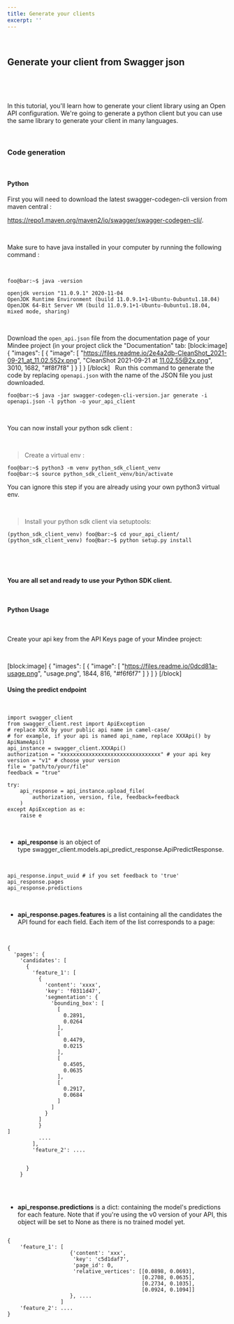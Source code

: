 ```yaml
---
title: Generate your clients
excerpt: ''
---
```

​
## Generate your client from Swagger json
 

 

In this tutorial, you'll learn how to generate your client library using an Open API configuration. We're going to generate a python client but you can use the same library to generate your client in many languages.

 

### Code generation
 
#### Python

First you will need to download the latest swagger-codegen-cli version from maven central : 

https://repo1.maven.org/maven2/io/swagger/swagger-codegen-cli/.

 

Make sure to have java installed in your computer by running the following command :

 
```
foo@bar:~$ java -version

openjdk version "11.0.9.1" 2020-11-04
OpenJDK Runtime Environment (build 11.0.9.1+1-Ubuntu-0ubuntu1.18.04)
OpenJDK 64-Bit Server VM (build 11.0.9.1+1-Ubuntu-0ubuntu1.18.04, mixed mode, sharing)
```
 

Download the `open_api.json` file from the documentation page of your Mindee project (in your project click the "Documentation" tab:
[block:image]
{
  "images": [
    {
      "image": [
        "https://files.readme.io/2e4a2db-CleanShot_2021-09-21_at_11.02.552x.png",
        "CleanShot 2021-09-21 at 11.02.55@2x.png",
        3010,
        1682,
        "#f8f7f8"
      ]
    }
  ]
}
[/block]
 
Run this command to generate the code by replacing `openapi.json` with the name of the JSON file you just downloaded.

```
foo@bar:~$ java -jar swagger-codegen-cli-version.jar generate -i openapi.json -l python -o your_api_client
```
 
 

You can now install your python sdk client :

 

>Create a virtual env :
```
foo@bar:~$ python3 -m venv python_sdk_client_venv
foo@bar:~$ source python_sdk_client_venv/bin/activate
```

You can ignore this step if you are already using your own python3 virtual env.

 
> Install your python sdk client via setuptools:

```
(python_sdk_client_venv) foo@bar:~$ cd your_api_client/
(python_sdk_client_venv) foo@bar:~$ python setup.py install
```
 

 

**You are all set and ready to use your Python SDK client.**

 
 
#### Python Usage
 

Create your api key from the API Keys page of your Mindee project: 

 


[block:image]
{
  "images": [
    {
      "image": [
        "https://files.readme.io/0dcd81a-usage.png",
        "usage.png",
        1844,
        816,
        "#f6f6f7"
      ]
    }
  ]
}
[/block]
 

#### Using the predict endpoint
 
```
import swagger_client
from swagger_client.rest import ApiException
# replace XXX by your public api name in camel-case/ 
# for example, if your api is named api_name, replace XXXApi() by ApiNameApi()
api_instance = swagger_client.XXXApi()
authorization = "xxxxxxxxxxxxxxxxxxxxxxxxxxxxxxxx" # your api key
version = "v1" # choose your version
file = "path/to/your/file"
feedback = "true"

try:
    api_response = api_instance.upload_file(
        authorization, version, file, feedback=feedback
    )
except ApiException as e:
    raise e
```

 
 

* **api_response** is an object of type swagger_client.models.api_predict_response.ApiPredictResponse.

 
```
api_response.input_uuid # if you set feedback to 'true'
api_response.pages
api_response.predictions
```
 

* **api_response.pages.features** is a list containing all the candidates the API found for each field. Each item of the list corresponds to a page:

 
```
{
  'pages': {
    'candidates': [
      {
        'feature_1': [
          {
            'content': 'xxxx',
            'key': 'f0311d47',
            'segmentation': {
              'bounding_box': [
                [
                  0.2891,
                  0.0264
                ],
                [
                  0.4479,
                  0.0215
                ],
                [
                  0.4505,
                  0.0635
                ],
                [
                  0.2917,
                  0.0684
                ]
              ]
            }
          ]
          }
]
          ....
        ],
        'feature_2': ....

        
      }
    }


```

 

* **api_response.predictions** is a dict: containing the model's predictions for each feature. Note that if you're using the v0 version of your API, this object will be set to None as there is no trained model yet.

``` 

{
    'feature_1': [
                    {'content': 'xxx',
                     'key': 'c5d1daf7',
                     'page_id': 0,
                     'relative_vertices': [[0.0898, 0.0693],
                                           [0.2708, 0.0635],
                                           [0.2734, 0.1035],
                                           [0.0924, 0.1094]]
                    }, ....
                 ]
    'feature_2': ....
}

 
```
